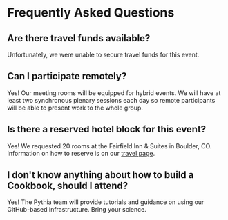 # Frequently Asked Questions

## Are there travel funds available?

Unfortunately, we were unable to secure travel funds for this event.

## Can I participate remotely?

Yes! Our meeting rooms will be equipped for hybrid events. We will have at least two synchronous plenary sessions each day so remote participants will be able to present work to the whole group.

## Is there a reserved hotel block for this event?

Yes! We requested 20 rooms at the Fairfield Inn & Suites in Boulder, CO. Information on how to reserve is on our [travel page](https://projectpythia.org/pythia-cookoff-2023/travel.html).

## I don't know anything about how to build a Cookbook, should I attend?

Yes! The Pythia team will provide tutorials and guidance on using our GitHub-based infrastructure. Bring your science.
